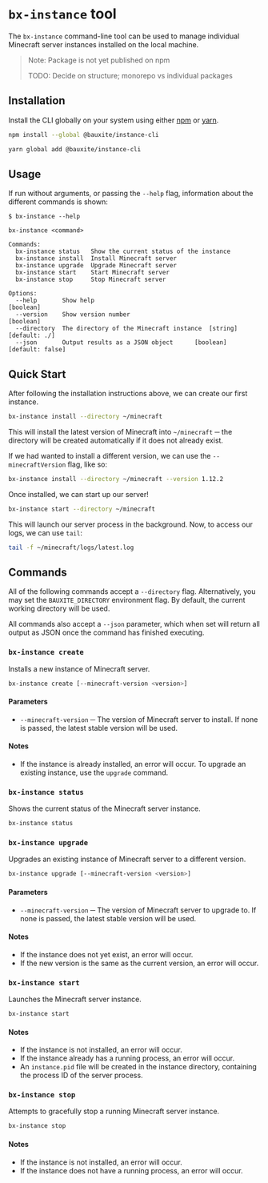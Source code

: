 # `bx-instance` tool

The `bx-instance` command-line tool can be used to manage individual Minecraft server instances installed on the local machine.

> Note: Package is not yet published on npm
>
> TODO: Decide on structure; monorepo vs individual packages

## Installation

Install the CLI globally on your system using either [npm](https://npmjs.com) or [yarn](https://yarnpkg.com).

```sh
npm install --global @bauxite/instance-cli
```

```sh
yarn global add @bauxite/instance-cli
```

## Usage

If run without arguments, or passing the `--help` flag, information about the different commands is shown:

```
$ bx-instance --help

bx-instance <command>

Commands:
  bx-instance status   Show the current status of the instance
  bx-instance install  Install Minecraft server
  bx-instance upgrade  Upgrade Minecraft server
  bx-instance start    Start Minecraft server
  bx-instance stop     Stop Minecraft server

Options:
  --help       Show help                                             [boolean]
  --version    Show version number                                   [boolean]
  --directory  The directory of the Minecraft instance  [string] [default: ./]
  --json       Output results as a JSON object      [boolean] [default: false]
```

## Quick Start

After following the installation instructions above, we can create our first instance.

```sh
bx-instance install --directory ~/minecraft
```

This will install the latest version of Minecraft into `~/minecraft` ─ the directory will be created automatically if it does not already exist.

If we had wanted to install a different version, we can use the `--minecraftVersion` flag, like so:

```sh
bx-instance install --directory ~/minecraft --version 1.12.2
```

Once installed, we can start up our server!

```sh
bx-instance start --directory ~/minecraft
```

This will launch our server process in the background. Now, to access our logs, we can use `tail`:

```sh
tail -f ~/minecraft/logs/latest.log
```

## Commands

All of the following commands accept a `--directory` flag. Alternatively, you may set the `BAUXITE_DIRECTORY` environment flag. By default, the current working directory will be used.

All commands also accept a `--json` parameter, which when set will return all output as JSON once the command has finished executing.

### `bx-instance create`

Installs a new instance of Minecraft server.

```sh
bx-instance create [--minecraft-version <version>]
```

#### Parameters

- `--minecraft-version` ─ The version of Minecraft server to install. If none is passed, the latest stable version will be used.

#### Notes

- If the instance is already installed, an error will occur. To upgrade an existing instance, use the `upgrade` command.

### `bx-instance status`

Shows the current status of the Minecraft server instance.

```sh
bx-instance status
```

### `bx-instance upgrade`

Upgrades an existing instance of Minecraft server to a different version.

```sh
bx-instance upgrade [--minecraft-version <version>]
```

#### Parameters

- `--minecraft-version` ─ The version of Minecraft server to upgrade to. If none is passed, the latest stable version will be used.

#### Notes

- If the instance does not yet exist, an error will occur.
- If the new version is the same as the current version, an error will occur.

### `bx-instance start`

Launches the Minecraft server instance.

```sh
bx-instance start
```

#### Notes

- If the instance is not installed, an error will occur.
- If the instance already has a running process, an error will occur.
- An `instance.pid` file will be created in the instance directory, containing the process ID of the server process.

### `bx-instance stop`

Attempts to gracefully stop a running Minecraft server instance.

```sh
bx-instance stop
```

#### Notes

- If the instance is not installed, an error will occur.
- If the instance does not have a running process, an error will occur.
